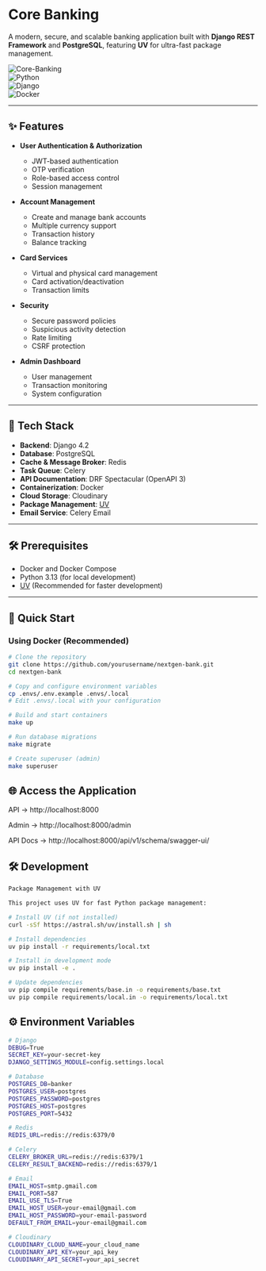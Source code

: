 # Core Banking

A modern, secure, and scalable banking application built with **Django REST Framework** and **PostgreSQL**, featuring **UV** for ultra-fast package management.

![Core-Banking](https://img.shields.io/badge/status-active-success)  
![Python](https://img.shields.io/badge/Python-3.13-blue)  
![Django](https://img.shields.io/badge/Django-4.2-green)  
![Docker](https://img.shields.io/badge/Docker-✓-blue)  

---

## ✨ Features

- **User Authentication & Authorization**
  - JWT-based authentication
  - OTP verification
  - Role-based access control
  - Session management

- **Account Management**
  - Create and manage bank accounts
  - Multiple currency support
  - Transaction history
  - Balance tracking

- **Card Services**
  - Virtual and physical card management
  - Card activation/deactivation
  - Transaction limits

- **Security**
  - Secure password policies
  - Suspicious activity detection
  - Rate limiting
  - CSRF protection

- **Admin Dashboard**
  - User management
  - Transaction monitoring
  - System configuration

---

## 🚀 Tech Stack

- **Backend**: Django 4.2  
- **Database**: PostgreSQL  
- **Cache & Message Broker**: Redis  
- **Task Queue**: Celery  
- **API Documentation**: DRF Spectacular (OpenAPI 3)  
- **Containerization**: Docker  
- **Cloud Storage**: Cloudinary  
- **Package Management**: [UV](https://github.com/astral-sh/uv)  
- **Email Service**: Celery Email  

---

## 🛠️ Prerequisites

- Docker and Docker Compose  
- Python 3.13 (for local development)  
- [UV](https://github.com/astral-sh/uv) (Recommended for faster development)  

---

## 🚀 Quick Start

### Using Docker (Recommended)

```bash
# Clone the repository
git clone https://github.com/yourusername/nextgen-bank.git
cd nextgen-bank

# Copy and configure environment variables
cp .envs/.env.example .envs/.local
# Edit .envs/.local with your configuration

# Build and start containers
make up

# Run database migrations
make migrate

# Create superuser (admin)
make superuser
```

## 🌐 Access the Application

API → http://localhost:8000

Admin → http://localhost:8000/admin

API Docs → http://localhost:8000/api/v1/schema/swagger-ui/


## 🛠 Development
```bash
Package Management with UV

This project uses UV for fast Python package management:

# Install UV (if not installed)
curl -sSf https://astral.sh/uv/install.sh | sh

# Install dependencies
uv pip install -r requirements/local.txt

# Install in development mode
uv pip install -e .

# Update dependencies
uv pip compile requirements/base.in -o requirements/base.txt
uv pip compile requirements/local.in -o requirements/local.txt
```


## ⚙️ Environment Variables
```bash
# Django
DEBUG=True
SECRET_KEY=your-secret-key
DJANGO_SETTINGS_MODULE=config.settings.local

# Database
POSTGRES_DB=banker
POSTGRES_USER=postgres
POSTGRES_PASSWORD=postgres
POSTGRES_HOST=postgres
POSTGRES_PORT=5432

# Redis
REDIS_URL=redis://redis:6379/0

# Celery
CELERY_BROKER_URL=redis://redis:6379/1
CELERY_RESULT_BACKEND=redis://redis:6379/1

# Email
EMAIL_HOST=smtp.gmail.com
EMAIL_PORT=587
EMAIL_USE_TLS=True
EMAIL_HOST_USER=your-email@gmail.com
EMAIL_HOST_PASSWORD=your-email-password
DEFAULT_FROM_EMAIL=your-email@gmail.com

# Cloudinary
CLOUDINARY_CLOUD_NAME=your_cloud_name
CLOUDINARY_API_KEY=your_api_key
CLOUDINARY_API_SECRET=your_api_secret
```